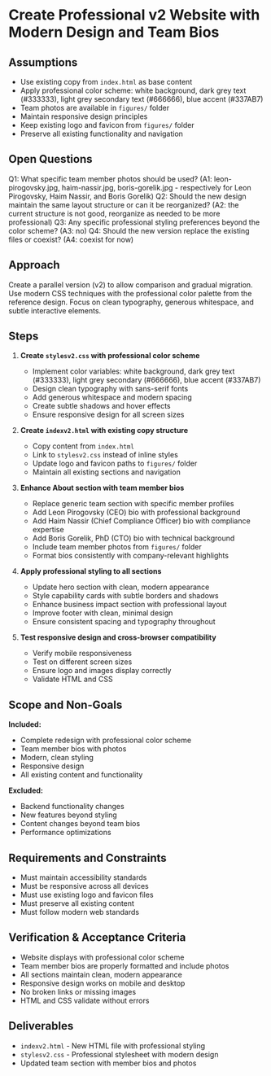 # Create Professional v2 Website with Modern Design and Team Bios

## Assumptions
- Use existing copy from `index.html` as base content
- Apply professional color scheme: white background, dark grey text (#333333), light grey secondary text (#666666), blue accent (#337AB7)
- Team photos are available in `figures/` folder
- Maintain responsive design principles
- Keep existing logo and favicon from `figures/` folder
- Preserve all existing functionality and navigation

## Open Questions
Q1: What specific team member photos should be used? (A1: leon-pirogovsky.jpg, haim-nassir.jpg, boris-gorelik.jpg - respectively for Leon Pirogovsky, Haim Nassir, and Boris Gorelik)
Q2: Should the new design maintain the same layout structure or can it be reorganized? (A2: the current structure is not good, reorganize as needed to be more professional)
Q3: Any specific professional styling preferences beyond the color scheme? (A3: no)
Q4: Should the new version replace the existing files or coexist? (A4: coexist for now)

## Approach
Create a parallel version (v2) to allow comparison and gradual migration. Use modern CSS techniques with the professional color palette from the reference design. Focus on clean typography, generous whitespace, and subtle interactive elements.

## Steps

1. **Create `stylesv2.css` with professional color scheme**
   - Implement color variables: white background, dark grey text (#333333), light grey secondary (#666666), blue accent (#337AB7)
   - Design clean typography with sans-serif fonts
   - Add generous whitespace and modern spacing
   - Create subtle shadows and hover effects
   - Ensure responsive design for all screen sizes

2. **Create `indexv2.html` with existing copy structure**
   - Copy content from `index.html`
   - Link to `stylesv2.css` instead of inline styles
   - Update logo and favicon paths to `figures/` folder
   - Maintain all existing sections and navigation

3. **Enhance About section with team member bios**
   - Replace generic team section with specific member profiles
   - Add Leon Pirogovsky (CEO) bio with professional background
   - Add Haim Nassir (Chief Compliance Officer) bio with compliance expertise
   - Add Boris Gorelik, PhD (CTO) bio with technical background
   - Include team member photos from `figures/` folder
   - Format bios consistently with company-relevant highlights

4. **Apply professional styling to all sections**
   - Update hero section with clean, modern appearance
   - Style capability cards with subtle borders and shadows
   - Enhance business impact section with professional layout
   - Improve footer with clean, minimal design
   - Ensure consistent spacing and typography throughout

5. **Test responsive design and cross-browser compatibility**
   - Verify mobile responsiveness
   - Test on different screen sizes
   - Ensure logo and images display correctly
   - Validate HTML and CSS

## Scope and Non-Goals
**Included:**
- Complete redesign with professional color scheme
- Team member bios with photos
- Modern, clean styling
- Responsive design
- All existing content and functionality

**Excluded:**
- Backend functionality changes
- New features beyond styling
- Content changes beyond team bios
- Performance optimizations

## Requirements and Constraints
- Must maintain accessibility standards
- Must be responsive across all devices
- Must use existing logo and favicon files
- Must preserve all existing content
- Must follow modern web standards

## Verification & Acceptance Criteria
- Website displays with professional color scheme
- Team member bios are properly formatted and include photos
- All sections maintain clean, modern appearance
- Responsive design works on mobile and desktop
- No broken links or missing images
- HTML and CSS validate without errors

## Deliverables
- `indexv2.html` - New HTML file with professional styling
- `stylesv2.css` - Professional stylesheet with modern design
- Updated team section with member bios and photos
